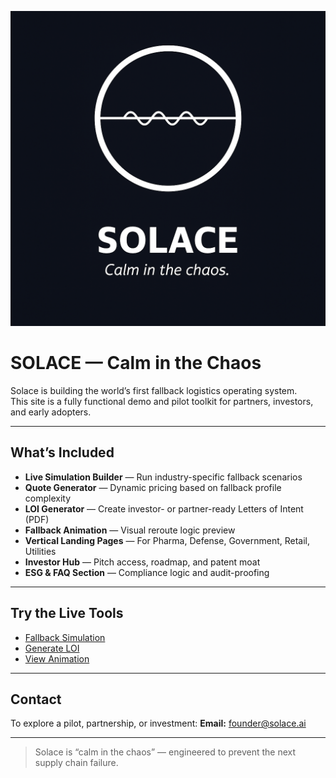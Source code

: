 
![Solace Preview](./social-preview.png)

# SOLACE — Calm in the Chaos

Solace is building the world’s first fallback logistics operating system.  
This site is a fully functional demo and pilot toolkit for partners, investors, and early adopters.

---

## What’s Included

- **Live Simulation Builder** — Run industry-specific fallback scenarios
- **Quote Generator** — Dynamic pricing based on fallback profile complexity
- **LOI Generator** — Create investor- or partner-ready Letters of Intent (PDF)
- **Fallback Animation** — Visual reroute logic preview
- **Vertical Landing Pages** — For Pharma, Defense, Government, Retail, Utilities
- **Investor Hub** — Pitch access, roadmap, and patent moat
- **ESG & FAQ Section** — Compliance logic and audit-proofing

---

## Try the Live Tools

- [Fallback Simulation](./simulation.html)
- [Generate LOI](./loi.html)
- [View Animation](./fallback-animation.html)

---

## Contact

To explore a pilot, partnership, or investment:
**Email:** [founder@solace.ai](mailto:founder@solace.ai)

---

> Solace is “calm in the chaos” — engineered to prevent the next supply chain failure.

